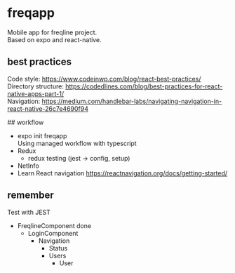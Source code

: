 # freqapp

Mobile app for freqline project.  
Based on expo and react-native.

## best practices

Code style: https://www.codeinwp.com/blog/react-best-practices/  
Directory structure: https://codedlines.com/blog/best-practices-for-react-native-apps-part-1/  
Navigation: https://medium.com/handlebar-labs/navigating-navigation-in-react-native-26c7e4690f94

## workflow

- expo init freqapp  
Using managed workflow with typescript
- Redux
  - redux testing (jest -> config, setup)
- NetInfo
- Learn React navigation https://reactnavigation.org/docs/getting-started/


## remember

Test with JEST
- FreqlineComponent done
  - LoginComponent
    - Navigation
      - Status
      - Users
        - User